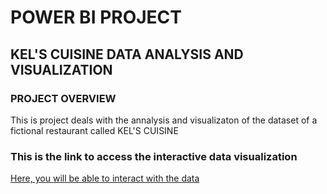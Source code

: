 # POWER BI PROJECT
## KEL'S CUISINE DATA ANALYSIS AND VISUALIZATION
### PROJECT OVERVIEW
This is project deals with the annalysis and visualizaton of the dataset of a fictional restaurant called KEL'S CUISINE

### This is the link to access the interactive data visualization
[Here, you will be able to interact with the data](https://app.powerbi.com/view?r=eyJrIjoiZjE3ZGI5MGYtMDcyYy00NGNhLWI5YzAtOWNkNmFjMWFlMGQyIiwidCI6ImMwNjAzYjY0LTYyYTYtNDkyMy05YzU0LTkzMjFjM2YyMWVjNyJ9)
